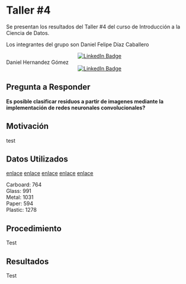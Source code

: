# Taller #4
Se presentan los resultados del Taller #4 del curso de Introducción a la Ciencia de Datos.

Los integrantes del grupo son
Daniel Felipe Díaz Caballero
<div id="badges" align="center">
  <a href="[your-linkedin-URL]([https://www.linkedin.com/in/daniel-fabi%C3%A1n-hern%C3%A1ndez-g%C3%B3mez-05a43b221/](https://www.linkedin.com/in/daniel-felipe-d%C3%ADaz-caballero-8735ab234/))">
    <img src="https://img.shields.io/badge/LinkedIn-blue?style=for-the-badge&logo=linkedin&logoColor=white" alt="LinkedIn Badge"/>
  </a>
</div>
Daniel Hernandez Gómez
<div id="badges" align="center">
  <a href="[your-linkedin-URL](https://www.linkedin.com/in/daniel-fabi%C3%A1n-hern%C3%A1ndez-g%C3%B3mez-05a43b221/)">
    <img src="https://img.shields.io/badge/LinkedIn-blue?style=for-the-badge&logo=linkedin&logoColor=white" alt="LinkedIn Badge"/>
  </a>
</div>

## Pregunta a Responder
**Es posible clasificar residuos a partir de imagenes mediante la implementación de redes neuronales convolucionales?**

## Motivación

test

## Datos Utilizados
[enlace](https://www.kaggle.com/datasets/roy2004/unsortedwaste)
[enlace](https://www.kaggle.com/datasets/techsash/waste-classification-data)
[enlace](https://www.kaggle.com/datasets/hseyinsaidkoca/recyclable-solid-waste-dataset-on-5-background-co)
[enlace](https://www.kaggle.com/datasets/ionutandreivaduva/garbage-classification)
[enlace](https://www.kaggle.com/datasets/sanjadrag24/recyclable-waste-images)

Carboard: 764<br>
Glass: 991<br>
Metal: 1031<br>
Paper: 594<br>
Plastic: 1278

## Procedimiento

Test

## Resultados

Test
